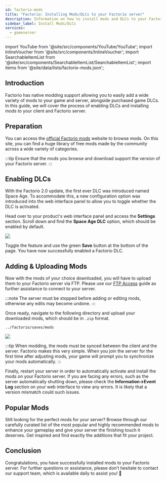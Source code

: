 ```yaml
---
id: factorio-mods
title: "Factorio: Installing Mods/DLCs to your Factorio server"
description: Information on how to install mods and DLCs to your Factorio server from ZAP-Hosting - ZAP-Hosting.com documentation
sidebar_label: Install Mods/DLCs
services:
  - gameserver
---
```


import YouTube from '@site/src/components/YouTube/YouTube';
import InlineVoucher from '@site/src/components/InlineVoucher';
import SearchableItemList from '@site/src/components/SearchableItemList/SearchableItemList';
import items from '@site/data/lists/factorio-mods.json';

## Introduction

Factorio has native modding support allowing you to easily add a wide variety of mods to your game and server, alongside purchased game DLCs. In this guide, we will cover the process of enabling DLCs and installing mods to your client and Factorio server.

<InlineVoucher />

## Preparation

You can access the [official Factorio mods](https://mods.factorio.com/) website to browse mods. On this site, you can find a huge library of free mods made by the community across a wide variety of categories.

:::tip
Ensure that the mods you browse and download support the version of your Factorio server.
:::

## Enabling DLCs

With the Factorio 2.0 update, the first ever DLC was introduced named Space Age. To accommodate this, a new configuration option was introduced into the web interface panel to allow you to toggle whether the DLC is activated.

<YouTube videoId="i9CuAsCxUsk" imageSrc="https://screensaver01.zap-hosting.com/index.php/s/BRa5saY3L76xe5F/preview" title="Activate Factorio Space Age DLC" description="Feel like you understand better when you see things in action? We’ve got you! Dive into our video that breaks it all down for you. Whether you're in a rush or just prefer to soak up information in the most engaging way possible!"/>

Head over to your product's web interface panel and access the **Settings** section. Scroll down and find the **Space Age DLC** option, which should be enabled by default.

![](https://screensaver01.zap-hosting.com/index.php/s/T5G5GrEzwoxM3Xk/preview)

Toggle the feature and use the green **Save** button at the bottom of the page. You have now successfully enabled a Factorio DLC.

## Adding & Uploading Mods

Now with the mods of your choice downloaded, you will have to upload them to your Factorio server via FTP. Please use our [FTP Access](gameserver-ftpaccess.md) guide as further assistance to connect to your server.

:::note
The server must be stopped before adding or editing mods, otherwise any edits may become undone.
:::

Once ready, navigate to the following directory and upload your downloaded mods, which should be in `.zip` format.

```
../factorio/saves/mods
```

![](https://screensaver01.zap-hosting.com/index.php/s/APFEnmg29jBCFKn/preview)

:::tip
When modding, the mods must be synced between the client and the server. Factorio makes this very simple. When you join the server for the first time after adjusting mods, your game will prompt you to synchronize your mods automatically.
:::

Finally, restart your server in order to automatically activate and install the mods on your Factorio server. If you are facing any errors, such as the server automatically shutting down, please check the **Information->Event Log** section on your web interface to view any errors. It is likely that a version mismatch could such issues.



## Popular Mods

Still looking for the perfect mods for your server? Browse through our carefully curated list of the most popular and highly recommended mods to enhance your gameplay and give your server the finishing touch it deserves. Get inspired and find exactly the additions that fit your project.

<SearchableItemList items={items} />



## Conclusion

Congratulations, you have successfully installed mods to your Factorio server. For further questions or assistance, please don’t hesitate to contact our support team, which is available daily to assist you! 🙂
